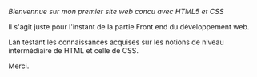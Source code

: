 _Bienvennue sur mon premier site web concu avec HTML5 et CSS_

Il s'agit juste pour l'instant de la partie Front end du développement web.

Lan testant les connaissances acquises sur les notions de niveau intermédiaire de HTML et celle de CSS.

Merci.
